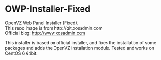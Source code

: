# OWP-Installer-Fixed
OpenVZ Web Panel Installer (Fixed).  
This repo image is from http://git.xosadmin.com  
Official blog: http://www.xosadmin.com

This installer is based on official installer, and fixes the installation of some packages and adds the OpenVZ installation module.
Tested and works on CentOS 6 64bit.
